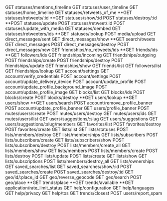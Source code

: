 GET statuses/mentions_timeline
GET statuses/user_timeline
GET statuses/home_timeline
GET statuses/retweets_of_me
**GET statuses/retweets/:id
**GET statuses/show/:id
POST statuses/destroy/:id
**POST statuses/update
POST statuses/retweet/:id
POST statuses/update_with_media
GET statuses/oembed
GET statuses/retweeters/ids
**GET statuses/lookup
POST media/upload
GET direct_messages/sent
GET direct_messages/show
**GET search/tweets
GET direct_messages
POST direct_messages/destroy
POST direct_messages/new
GET friendships/no_retweets/ids
**GET friends/ids
**GET followers/ids
GET friendships/incoming
GET friendships/outgoing
POST friendships/create
POST friendships/destroy
POST friendships/update
GET friendships/show
GET friends/list
GET followers/list
GET friendships/lookup
GET account/settings
GET account/verify_credentials
POST account/settings
POST account/update_delivery_device
POST account/update_profile
POST account/update_profile_background_image
POST account/update_profile_image
GET blocks/list
GET blocks/ids
POST blocks/create
POST blocks/destroy
**GET users/lookup
**GET users/show
**GET users/search
POST account/remove_profile_banner
POST account/update_profile_banner
GET users/profile_banner
POST mutes/users/create
POST mutes/users/destroy
GET mutes/users/ids
GET mutes/users/list
GET users/suggestions/:slug
GET users/suggestions
GET users/suggestions/:slug/members
GET favorites/list
POST favorites/destroy
POST favorites/create
GET lists/list
GET lists/statuses
POST lists/members/destroy
GET lists/memberships
GET lists/subscribers
POST lists/subscribers/create
GET lists/subscribers/show
POST lists/subscribers/destroy
POST lists/members/create_all
GET lists/members/show
GET lists/members
POST lists/members/create
POST lists/destroy
POST lists/update
POST lists/create
GET lists/show
GET lists/subscriptions
POST lists/members/destroy_all
GET lists/ownerships
GET saved_searches/list
GET saved_searches/show/:id
POST saved_searches/create
POST saved_searches/destroy/:id
GET geo/id/:place_id
GET geo/reverse_geocode
GET geo/search
POST geo/place
**GET trends/place
**GET trends/available
**GET application/rate_limit_status
GET help/configuration
GET help/languages
GET help/privacy
GET help/tos
GET trends/closest
POST users/report_spam
